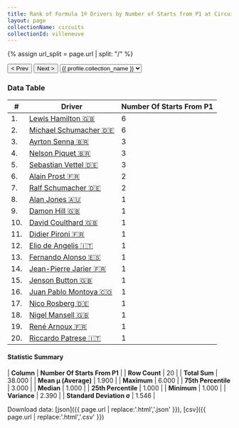 ```yaml
---
title: Rank of Formula 1® Drivers by Number of Starts from P1 at Circuit Gilles Villeneuve
layout: page
collectionName: circuits
collectionId: villeneuve
---
```


{% assign url_split = page.url | split: "/" %}
<div id="collection-navigation">
<button onclick="selector.options[selector.selectedIndex-1].value && (window.location = selector.options[selector.selectedIndex-1].value);">&lt; Prev</button>
<button onclick="selector.options[selector.selectedIndex+1].value && (window.location = selector.options[selector.selectedIndex+1].value);">Next &gt;</button>
<select id="selector" onchange="this.options[this.selectedIndex].value && (window.location = this.options[this.selectedIndex].value);">
  {% for collectionId in site.data[page.collectionName].refs %}
    {% if collectionId == page.collectionId %}
      {% assign selected = "selected" %}
    {% else %}
      {% assign selected = "" %}
    {% endif %}
    {% assign profile = site.data[page.collectionName][collectionId].profile %}
    <option value="/f1/{{ page.collectionName }}/{{ collectionId }}/{{ url_split[4] }}" {{ selected }}>{{ profile.collection_name }}</option>
  {% endfor %}
</select>
</div>

<canvas id="chart" width="400" height="180"></canvas>
<script>
var data = {
  "labels" : [
    "Lewis Hamilton",
    "Michael Schumacher",
    "Ayrton Senna",
    "Nelson Piquet",
    "Sebastian Vettel",
    "Alain Prost",
    "Ralf Schumacher",
    "Alan Jones",
    "Damon Hill",
    "David Coulthard",
    "Didier Pironi",
    "Elio de Angelis",
    "Fernando Alonso",
    "Jean-Pierre Jarier",
    "Jenson Button",
    "Juan Pablo Montoya",
    "Nico Rosberg",
    "Nigel Mansell",
    "René Arnoux",
    "Riccardo Patrese"
  ],
  "datasets" : [
    {
      "label" : "Number Of Starts From P1",
      "data" : [
        6,
        6,
        3,
        3,
        3,
        2,
        2,
        1,
        1,
        1,
        1,
        1,
        1,
        1,
        1,
        1,
        1,
        1,
        1,
        1
      ],
      "borderColor" : [
        "#1D181E",
        "#1D181E",
        "#1D181E",
        "#1D181E",
        "#1D181E",
        "#1D181E",
        "#1D181E",
        "#1D181E",
        "#1D181E",
        "#1D181E",
        "#1D181E",
        "#1D181E",
        "#1D181E",
        "#1D181E",
        "#1D181E",
        "#1D181E",
        "#1D181E",
        "#1D181E",
        "#1D181E",
        "#1D181E"
      ],
      "borderWidth" : 1,
      "backgroundColor" : [
        "#9C8E8D",
        "#9C8E8D",
        "#9C8E8D",
        "#9C8E8D",
        "#9C8E8D",
        "#9C8E8D",
        "#9C8E8D",
        "#9C8E8D",
        "#9C8E8D",
        "#9C8E8D",
        "#9C8E8D",
        "#9C8E8D",
        "#9C8E8D",
        "#9C8E8D",
        "#9C8E8D",
        "#9C8E8D",
        "#9C8E8D",
        "#9C8E8D",
        "#9C8E8D",
        "#9C8E8D"
      ]
    }
  ]
};
var options = {
  legend: {
    display: false
  },
  scales: {
    xAxes: [{
      ticks: {
        beginAtZero: true,
        maxRotation: 180,
        display: window.innerWidth > 800
      }
    }],
    yAxes: [{
      ticks: {
        beginAtZero: true
      }
    }]
  },
  onResize: function(chart, size) {
    chart.options.scales.xAxes[0].ticks.display = size.width > 800;
  }
};
var chart = new Chart("chart", {
    data: data,
    type: 'bar',
    options: options
});
</script>



### Data Table

| # | Driver | Number Of Starts From P1 |
|--|--|--|
| 1. | [Lewis Hamilton 🇬🇧](/f1/drivers/hamilton) | 6 |
| 2. | [Michael Schumacher 🇩🇪](/f1/drivers/michael_schumacher) | 6 |
| 3. | [Ayrton Senna 🇧🇷](/f1/drivers/senna) | 3 |
| 4. | [Nelson Piquet 🇧🇷](/f1/drivers/piquet) | 3 |
| 5. | [Sebastian Vettel 🇩🇪](/f1/drivers/vettel) | 3 |
| 6. | [Alain Prost 🇫🇷](/f1/drivers/prost) | 2 |
| 7. | [Ralf Schumacher 🇩🇪](/f1/drivers/ralf_schumacher) | 2 |
| 8. | [Alan Jones 🇦🇺](/f1/drivers/jones) | 1 |
| 9. | [Damon Hill 🇬🇧](/f1/drivers/damon_hill) | 1 |
| 10. | [David Coulthard 🇬🇧](/f1/drivers/coulthard) | 1 |
| 11. | [Didier Pironi 🇫🇷](/f1/drivers/pironi) | 1 |
| 12. | [Elio de Angelis 🇮🇹](/f1/drivers/angelis) | 1 |
| 13. | [Fernando Alonso 🇪🇸](/f1/drivers/alonso) | 1 |
| 14. | [Jean-Pierre Jarier 🇫🇷](/f1/drivers/jarier) | 1 |
| 15. | [Jenson Button 🇬🇧](/f1/drivers/button) | 1 |
| 16. | [Juan Pablo Montoya 🇨🇴](/f1/drivers/montoya) | 1 |
| 17. | [Nico Rosberg 🇩🇪](/f1/drivers/rosberg) | 1 |
| 18. | [Nigel Mansell 🇬🇧](/f1/drivers/mansell) | 1 |
| 19. | [René Arnoux 🇫🇷](/f1/drivers/arnoux) | 1 |
| 20. | [Riccardo Patrese 🇮🇹](/f1/drivers/patrese) | 1 |

#### Statistic Summary

| **Column** | **Number Of Starts From P1** |
| **Row Count** | 20 |
| **Total Sum** | 38.000 |
| **Mean μ (Average)** | 1.900 |
| **Maximum** | 6.000 |
| **75th Percentile** | 3.000 |
| **Median** | 1.000 |
| **25th Percentile** | 1.000 |
| **Minimum** | 1.000 |
| **Variance** | 2.390 |
| **Standard Deviation σ** | 1.546 |

Download data: [json]({{ page.url | replace:'.html','.json' }}), [csv]({{ page.url | replace:'.html','.csv' }})
